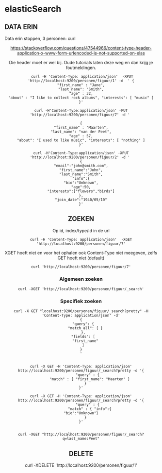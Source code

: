 
# elasticSearch


## DATA ERIN

Data erin stoppen, 3 personen:
curl <HEADER> <METHOD> <DATA>

https://stackoverflow.com/questions/47544966/content-type-header-application-x-www-form-urlencoded-is-not-supported-on-elas

Die header moet er wel bij. Oude tutorials laten deze weg en dan krijg je foutmeldingen.

```
 curl -H 'Content-Type: application/json'  -XPUT 'http://localhost:9200/personen/figuur/1' -d  ' {
"first_name" : "Jane",
"last_name": "Smith",
"age" : 32,
"about" : "I like to collect rock albums", "interests": [ "music" ]
}'

curl -H'Content-Type:application/json' -PUT 'http://localhost:9200/personen/figuur/7' -d ' 

{
"first_name" : "Maarten",
"last_name": "van der Peet",
"age" : 57,
"about": "I used to like music", "interests": [ "nothing" ]
}'

curl -H'Content-Type:application/json' -XPUT 'http://localhost:9200/personen/figuur/2' -d ' 
{
"email":"john@smith.com",
"first_name":"John",
"last_name":"Smith",
"info":{
"bio":"Unknown",
"age":50,
"interests":["flowers","birds"]
},
"join_date":"1940/05/10"
}'
```



## ZOEKEN

Op id, index/type/id in de url
```
curl -H 'Content-Type: application/json'  -XGET 'http://localhost:9200/personen/figuur/7'
```


XGET hoeft niet en voor het ophalen ook Content-Type niet meegeven, zelfs GET hoeft niet (default)
```
curl 'http://localhost:9200/personen/figuur/7'
```

### Algemeen zoeken

    curl -XGET 'http://localhost:9200/personen/figuur/_search'

### Specifiek zoeken
```
curl -X GET "localhost:9200/personen/figuur/_search?pretty" -H 'Content-Type: application/json' -d'
{
  "query": {
    "match_all": { }
  },
  "fields": [
    "first_name"
  ]
}
'


curl -X GET -H 'Content-Type: application/json' http://localhost:9200/personen/figuur/_search?pretty -d '{
      "query" : {
        "match" : { "first_name": "Maarten" }
    }
}'

curl -X GET -H 'Content-Type: application/json' http://localhost:9200/personen/figuur/_search?pretty -d '{
      "query" : {
        "match" : { "info":{
"bio":"Unknown"}
    }
}'


curl -XGET "http://localhost:9200/personen/figuur/_search?q=last_name:Peet"
```

## DELETE

curl -XDELETE 'http://localhost:9200/personen/figuur/1'



